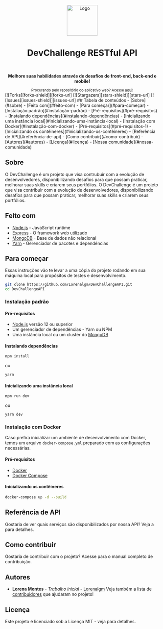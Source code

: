 <div align="center">
  <a href="https://devchallenge.now.sh/">
    <img src="https://trello-attachments.s3.amazonaws.com/590fa896d2d25e50583de620/500x500/0bdcc819ea145cb0167619c6d00f2174/D.png" alt="Logo" width="100" height="100">
  </a>
  <h1>DevChallenge RESTful API</h1>
  <br>
  <p><b>Melhore suas habilidades através de desafios de front-end, back-end e mobile!</b></p>
  <sub>Procurando pelo repositório do aplicativo web? Acesse <a href="https://github.com/Lorenalgm/DevChallenge">aqui</a>!</sub>
  <br>
</div>
[![Forks][forks-shield]][forks-url]
[![Stargazers][stars-shield]][stars-url]
[![Issues][issues-shield]][issues-url]
## Tabela de conteúdos
- [Sobre](#sobre)
- [Feito com](#feito-com)
- [Para começar](#para-começar)
  - [Instalação padrão](#instalação-padrão)
    - [Pré-requisitos](#pré-requisitos)
    - [Instalando dependências](#instalando-dependências)
    - [Inicializando uma instância local](#inicializando-uma-instância-local)
  - [Instalação com Docker](#instalação-com-docker)
    - [Pré-requisitos](#pré-requisitos-1)
    - [Inicializando os contêineres](#inicializando-os-contêineres)
- [Referência de API](#referência-de-api)
- [Como contribuir](#como-contribuir)
- [Autores](#autores)
- [Licença](#licença)
- [Nossa comunidade](#nossa-comunidade)

## Sobre

O DevChallenge é um projeto que visa contrubuir com a evolução de desenvolvedores, disponibilizando desafios para que possam praticar, melhorar suas skills e criarem seus portfólios.
O DevChallenge é um projeto que visa contribuir com a evolução de desenvolvedores, disponibilizando desafios para que possam praticar, melhorar suas skills e criarem seus portfólios.

## Feito com

- [Node.js](https://nodejs.org/pt-br/) - JavaScript runtime
- [Express](https://expressjs.com/pt-br/) - O framework web utilizado
- [MongoDB](https://www.mongodb.com/) - Base de dados não relacional
- [Yarn](https://yarnpkg.com/) - Gerenciador de pacotes e dependências
## Para começar
Essas instruções vão te levar a uma cópia do projeto rodando em sua máquina local para propósitos de testes e desenvolvimento.
```bash
git clone https://github.com/Lorenalgm/DevChallengeAPI.git
cd DevChallengeAPI
```
### Instalação padrão
#### Pré-requisitos
- [Node.js](https://nodejs.org/pt-br/) versão 12 ou superior
- Um gerenciador de dependências - Yarn ou NPM
- Uma instância local ou um cluster do [MongoDB](https://www.mongodb.com/)
#### Instalando dependências
```bash
npm install
```
ou
```bash
yarn
```
#### Inicializando uma instância local
```bash
npm run dev
```
ou
```bash
yarn dev
```
### Instalação com Docker
Caso prefira inicializar um ambiente de desenvolvimento com Docker, temos um arquivo `docker-compose.yml` preparado com as configurações necessárias.
#### Pré-requisitos
- [Docker](https://docs.docker.com/engine/install/)
- [Docker Compose](https://docs.docker.com/compose/install/)
#### Inicializando os contêineres
```bash
docker-compose up -d --build
```
## Referência de API
Gostaria de ver quais serviços são disponibilizados por nossa API? Veja a para detalhes.
## Como contribuir
Gostaria de contribuir com o projeto? Acesse para o manual completo de contribuição.
## Autores
- **Lorena Montes** - *Trabalho inicial* - [Lorenalgm](https://github.com/Lorenalgm)
Veja também a lista de [contribuidores](https://devchallenge.now.sh/devs) que ajudaram no projeto!
## Licença
Este projeto é licenciado sob a Licença MIT - veja para detalhes.